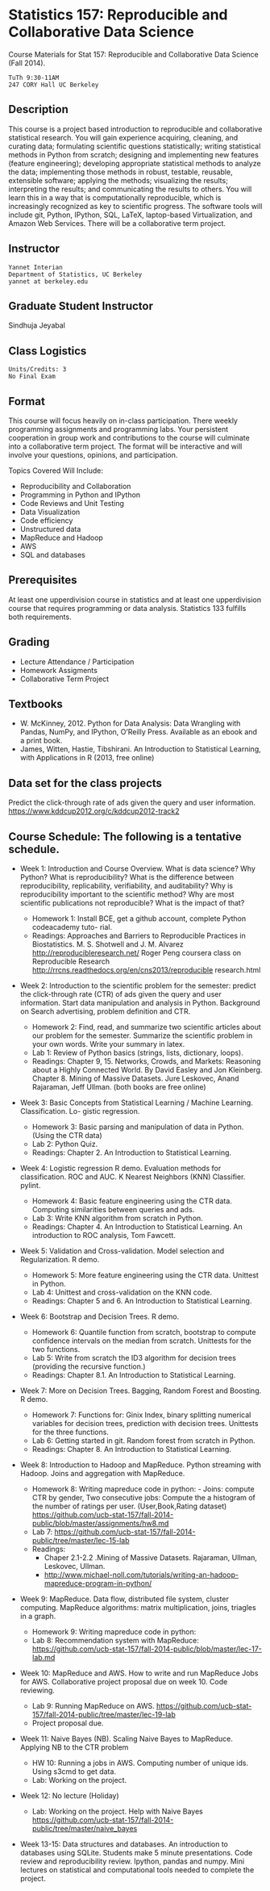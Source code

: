 Statistics 157: Reproducible and Collaborative Data Science
================

Course Materials for Stat 157: Reproducible and Collaborative Data Science (Fall 2014).

```
TuTh 9:30-11AM
247 CORY Hall UC Berkeley
```

## Description
This course is a project based introduction to reproducible and collaborative statistical research. You will gain experience acquiring, cleaning, and curating data; formulating scientific questions statistically; writing statistical methods in Python from scratch; designing and implementing new features (feature engineering); developing appropriate statistical methods to analyze the data; implementing those methods in robust, testable, reusable, extensible software; applying the methods; visualizing the results; interpreting the results; and communicating the results to others. You will learn this in a way that is computationally reproducible, which is increasingly recognized as key to scientific progress. The software tools will include git, Python, IPython, SQL, LaTeX, laptop-based Virtualization, and Amazon Web Services. There will be a collaborative term project.

## Instructor
```
Yannet Interian
Department of Statistics, UC Berkeley
yannet at berkeley.edu
```
## Graduate Student Instructor
Sindhuja Jeyabal 

## Class Logistics
```
Units/Credits: 3
No Final Exam
```

## Format
This course will focus heavily on in-class participation. There weekly programming assignments and programming labs. 
Your persistent cooperation in group work and contributions to the course will culminate into a collaborative term project. The format will be interactive and will involve your questions, opinions, and participation.

Topics Covered Will Include:

* Reproducibility and Collaboration
* Programming in Python and IPython
* Code Reviews and Unit Testing
* Data Visualization
* Code efficiency
* Unstructured data
* MapReduce and Hadoop
* AWS
* SQL and databases


## Prerequisites
At least one upper­division course in statistics and at least one upper­division course that requires programming or data analysis. Statistics 133 fulfills both requirements.

## Grading
* Lecture Attendance / Participation
* Homework Assigments
* Collaborative Term Project

## Textbooks
* W. McKinney, 2012. Python for Data Analysis: Data Wrangling with Pandas, NumPy, and IPython, O’Reilly Press. Available as an e­book and a print book.
* James, Witten, Hastie, Tibshirani. An Introduction to Statistical Learning, with Applications in R (2013, free online)

## Data set for the class projects
Predict the click-through rate of ads given the query and user information. 
https://www.kddcup2012.org/c/kddcup2012-track2

## Course Schedule: The following is a tentative schedule.
* Week 1: Introduction and Course Overview. What is data science? Why Python? What is reproducibility? What is the difference between reproducibility, replicability, verifiability, and auditability? Why is reproducibility important to the scientific method? Why are most scientific publications not reproducible? What is the impact of that?
  * Homework 1: Install BCE, get a github account, complete Python codeacademy tuto- rial.
  * Readings: Approaches and Barriers to Reproducible Practices in Biostatistics. M. S. Shotwell and J. M. Alvarez
http://reproducibleresearch.net/
Roger Peng coursera class on Reproducible Research http://rrcns.readthedocs.org/en/cns2013/reproducible research.html

* Week 2: Introduction to the scientific problem for the semester: predict the click-through rate (CTR) of ads given the query and user information. Start data manipulation and analysis in Python. Background on Search advertising, problem definition and CTR.
  * Homework 2: Find, read, and summarize two scientific articles about our problem for the semester. Summarize the scientific problem in your own words. Write your summary in latex.
  * Lab 1: Review of Python basics (strings, lists, dictionary, loops).
  * Readings: Chapter 9, 15. Networks, Crowds, and Markets: Reasoning about a Highly Connected World. By David Easley and Jon Kleinberg.
Chapter 8. Mining of Massive Datasets. Jure Leskovec, Anand Rajaraman, Jeff Ullman. (both books are free online)

* Week 3: Basic Concepts from Statistical Learning / Machine Learning. Classification. Lo- gistic regression.
  * Homework 3: Basic parsing and manipulation of data in Python. (Using the CTR data)
  * Lab 2: Python Quiz.
  * Readings: Chapter 2. An Introduction to Statistical Learning.

* Week 4: Logistic regression R demo. Evaluation methods for classification. ROC and AUC. K Nearest Neighbors (KNN) Classifier. pylint.
  * Homework 4: Basic feature engineering using the CTR data. Computing similarities between queries and ads.
  * Lab 3: Write KNN algorithm from scratch in Python. 
  * Readings: Chapter 4. An Introduction to Statistical Learning. An introduction to ROC analysis, Tom Fawcett.

* Week 5: Validation and Cross-validation. Model selection and Regularization. R demo.
  * Homework 5: More feature engineering using the CTR data. Unittest in Python.
  * Lab 4: Unittest and cross-validation on the KNN code.
  * Readings: Chapter 5 and 6. An Introduction to Statistical Learning.

* Week 6: Bootstrap and Decision Trees. R demo.
  * Homework 6: Quantile function from scratch, bootstrap to compute confidence intervals on the median from scratch. Unittests for the two functions.
  * Lab 5: Write from scratch the ID3 algorithm for decision trees (providing the recursive function.)
  * Readings: Chapter 8.1. An Introduction to Statistical Learning.

* Week 7: More on Decision Trees. Bagging, Random Forest and Boosting. R demo.
  * Homework 7: Functions for: Ginix Index, binary splitting numerical variables for decision trees, prediction with decision trees. Unittests for the three functions.
  * Lab 6: Getting started in git. Random forest from scratch in Python.
  * Readings: Chapter 8. An Introduction to Statistical Learning.

* Week 8: Introduction to Hadoop and MapReduce. Python streaming with Hadoop. Joins and aggregation with MapReduce.
  * Homework 8: Writing mapreduce code in python: - Joins: compute CTR by gender, Two consecutive jobs: Compute the a histogram of the number of ratings per user. (User,Book,Rating dataset)  https://github.com/ucb-stat-157/fall-2014-public/blob/master/assignments/hw8.md
  * Lab 7: https://github.com/ucb-stat-157/fall-2014-public/tree/master/lec-15-lab
  * Readings: 
    * Chaper 2.1-2.2 .Mining of Massive Datasets. Rajaraman, Ullman, Leskovec, Ullman.
    * http://www.michael-noll.com/tutorials/writing-an-hadoop-mapreduce-program-in-python/ 

* Week 9: MapReduce. Data flow, distributed file system, cluster computing. MapReduce algorithms: matrix multiplication, joins, triagles in a graph. 
  * Homework 9: Writing mapreduce code in python: 
  * Lab 8: Recommendation system with MapReduce: https://github.com/ucb-stat-157/fall-2014-public/blob/master/lec-17-lab.md

* Week 10: MapReduce and AWS. How to write and run MapReduce Jobs for AWS. Collaborative project proposal due on week 10. Code reviewing.
  * Lab 9: Running MapReduce on AWS. https://github.com/ucb-stat-157/fall-2014-public/tree/master/lec-19-lab
  * Project proposal due.
 
* Week 11: Naive Bayes (NB). Scaling Naive Bayes to MapReduce. Applying NB to the CTR problem
  * HW 10: Running a jobs in AWS. Computing number of unique ids. Using s3cmd to get data.
  * Lab: Working on the project.  

* Week 12: No lecture (Holiday)
  *  Lab: Working on the project. Help with Naive Bayes https://github.com/ucb-stat-157/fall-2014-public/tree/master/naive_bayes

* Week 13-15: Data structures and databases. An introduction to databases using SQLite. Students make 5 minute presentations. Code review and reproducibility review. Ipython, pandas and numpy. Mini lectures on statistical and computational tools needed to complete the project.

